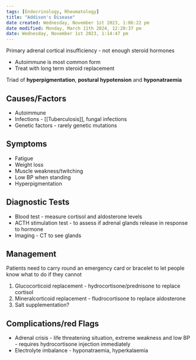 ```yaml
---
tags: [Endocrinology, Rheumatology]
title: "Addison's Disease"
date created: Wednesday, November 1st 2023, 1:06:22 pm
date modified: Monday, March 11th 2024, 12:20:37 pm
date: Wednesday, November 1st 2023, 1:14:47 pm
---
```


Primary adrenal cortical insufficiency - not enough steroid hormones

- Autoimmune is most common form
- Treat with long term steroid replacement

Triad of **hyperpigmentation**, **postural hypotension** and **hyponatraemia**


## Causes/Factors

- Autoimmune 
- Infections - [[Tuberculosis]], fungal infections
- Genetic factors - rarely genetic mutations

## Symptoms

- Fatigue
- Weight loss
- Muscle weakness/twitching
- Low BP when standing
- Hyperpigmentation

## Diagnostic Tests

- Blood test - measure cortisol and aldosterone levels
- ACTH stimulation test - to assess if adrenal glands release in response to hormone 
- Imaging - CT to see glands

## Management

Patients need to carry round an emergency card or bracelet to let people know what to do if they cannot 
1. Glucocorticoid replacement - hydrocortisone/prednisone to replace cortisol
2. Mineralcorticoid replacement - fludrocortisone to replace aldosterone 
3. Salt supplementation? 


## Complications/red Flags

- Adrenal crisis - life threatening situation, extreme weakness and low BP - requires hydrocortisone injection immediately 
- Electrolyte imbalance - hyponatraemia, hyperkalaemia 
